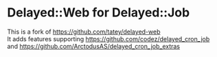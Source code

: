 # Delayed::Web for Delayed::Job

This is a fork of https://github.com/tatey/delayed-web  
It adds features supporting https://github.com/codez/delayed_cron_job  
and https://github.com/ArctodusAS/delayed_cron_job_extras  
